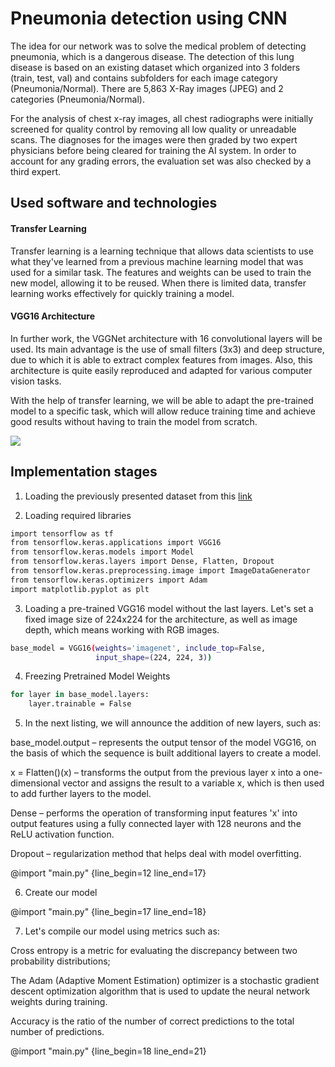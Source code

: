 # Pneumonia detection using CNN

The idea for our network was to solve the medical problem of detecting pneumonia, which is a dangerous disease. The detection of this lung disease is based on an existing dataset which organized into 3 folders (train, test, val) and contains subfolders for each image category (Pneumonia/Normal). There are 5,863 X-Ray images (JPEG) and 2 categories (Pneumonia/Normal).

For the analysis of chest x-ray images, all chest radiographs were initially screened for quality control by removing all low quality or unreadable scans. The diagnoses for the images were then graded by two expert physicians before being cleared for training the AI system. In order to account for any grading errors, the evaluation set was also checked by a third expert.

## Used software and technologies
#### Transfer Learning

Transfer learning is a learning technique that allows data scientists to use what they've learned from a previous machine learning model that was used for a similar task. The features and weights can be used to train the new model, allowing it to be reused. When there is limited data, transfer learning works effectively for quickly training a model.

#### VGG16 Architecture 

In further work, the VGGNet architecture with 16 convolutional layers will be used. Its main advantage is the use of small filters (3x3) and deep structure, due to which it is able to extract complex features from images. Also, this architecture is quite easily reproduced and adapted for various computer vision tasks.

With the help of transfer learning, we will be able to adapt the pre-trained model to a specific task, which will allow reduce training time and achieve good results without having to train the model from scratch.

<img src ="https://neurohive.io/wp-content/uploads/2018/11/vgg16-1-e1542731207177.png">

## Implementation stages

1. Loading the previously presented dataset from this <a href = "https://www.kaggle.com/datasets/paultimothymooney/chest-xray-pneumonia"> link </a>


2. Loading required libraries
```bash
import tensorflow as tf
from tensorflow.keras.applications import VGG16
from tensorflow.keras.models import Model
from tensorflow.keras.layers import Dense, Flatten, Dropout
from tensorflow.keras.preprocessing.image import ImageDataGenerator
from tensorflow.keras.optimizers import Adam
import matplotlib.pyplot as plt
```
3. Loading a pre-trained VGG16 model without the last layers. Let's set a fixed image size of 224x224 for the architecture, as well as image depth, which means working with RGB images.
```bash
base_model = VGG16(weights='imagenet', include_top=False,
                   input_shape=(224, 224, 3))
```

4. Freezing Pretrained Model Weights
```bash
for layer in base_model.layers:
    layer.trainable = False
```
5. In the next listing, we will announce the addition of new layers, such as:

base_model.output – represents the output tensor of the model VGG16, on the basis of which the sequence is built additional layers to create a model.

x = Flatten()(x) – transforms the output from the previous
layer x into a one-dimensional vector and assigns the result to a variable x, which is then used to add further layers to the model.

Dense – performs the operation of transforming input features 'x' into output features using a fully connected layer with 128 neurons and the ReLU activation function.

Dropout – regularization method that helps deal with model overfitting.

@import "main.py" {line_begin=12 line_end=17}

6. Create our model

@import "main.py" {line_begin=17 line_end=18}

7. Let's compile our model using metrics such as:

Cross entropy is a metric for evaluating the discrepancy between two probability distributions;

The Adam (Adaptive Moment Estimation) optimizer is a stochastic gradient descent optimization algorithm that is used to update the neural network weights during training.

Accuracy is the ratio of the number of correct predictions to the total number of predictions.

@import "main.py" {line_begin=18 line_end=21}
